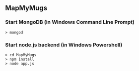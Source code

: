 ## MapMyMugs

### Start MongoDB (in Windows Command Line Prompt)
```
> mongod
```

### Start node.js backend (in Windows Powershell)
```
> cd MapMyMugs
> npm install
> node app.js
```